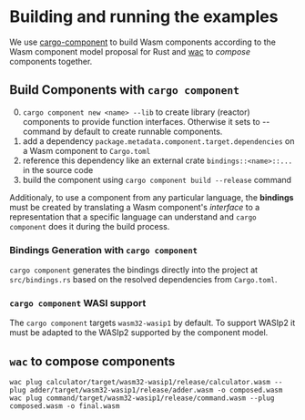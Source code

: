 # Building and running the examples
We use [cargo-component](https://github.com/bytecodealliance/cargo-component) to build Wasm components according to the Wasm component model proposal for Rust and [wac](https://github.com/bytecodealliance/wac) to *compose* components together.

## Build Components with `cargo component`
0. `cargo component new <name> --lib` to create library (reactor) components to provide function interfaces. Otherwise it sets to --command by default to create runnable components.
1. add a dependency `package.metadata.component.target.dependencies` on a Wasm component to `Cargo.toml`
2. reference this dependency like an external crate `bindings::<name>::...` in the source code
3. build the component using `cargo component build --release` command

Additionaly, to use a component from any particular language, the **bindings** must be created by translating a Wasm component's *interface* to a representation that a specific language can understand and `cargo component` does it during the build process.

### Bindings Generation with `cargo component`
`cargo component` generates the bindings directly into the project at `src/bindings.rs` based on the resolved dependencies from `Cargo.toml`.

### `cargo component` WASI support
The `cargo component` targets `wasm32-wasip1` by default. To support WASIp2 it must be adapted to the WASIp2 supported by the component model.

## `wac` to compose components
```
wac plug calculator/target/wasm32-wasip1/release/calculator.wasm --plug adder/target/wasm32-wasip1/release/adder.wasm -o composed.wasm
wac plug command/target/wasm32-wasip1/release/command.wasm --plug composed.wasm -o final.wasm
```